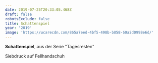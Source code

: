 ```yaml
---
date: 2019-07-25T20:33:05.468Z
draft: false
robotsExclude: false
title: Schattenspiel
year: '2019'
image: 'https://ucarecdn.com/865a7eed-4bf5-498b-b858-60a2d0998e6d/'
---
```

**Schattenspiel**, aus der Serie "Tagesresten"

Siebdruck auf Fellhandschuh
